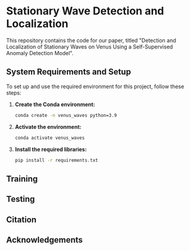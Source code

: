 # Stationary Wave Detection and Localization
This repository contains the code for our paper, titled "Detection and Localization of Stationary Waves on Venus Using a Self-Supervised Anomaly Detection Model".

## System Requirements and Setup

To set up and use the required environment for this project, follow these steps:

1. **Create the Conda environment:**
   ```bash
   conda create -n venus_waves python=3.9

2. **Activate the environment:**
   ```bash
   conda activate venus_waves

3. **Install the required libraries:**
   ```bash
   pip install -r requirements.txt

## Training 

## Testing

## Citation

## Acknowledgements
